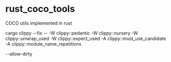 # rust_coco_tools
COCO utils implemented in rust



cargo clippy --fix -- -W clippy::pedantic -W clippy::nursery -W clippy::unwrap_used -W clippy::expect_used -A clippy::must_use_candidate -A clippy::module_name_repetitions

--allow-dirty
